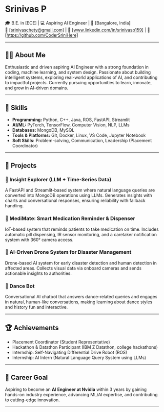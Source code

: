 # Srinivas P 

🎓 B.E. in [ECE] | 💻 Aspiring AI Engineer | 📍 [Bangalore, India]  
📧 [srinivaschety@gmail.com] | 🔗 [www.linkedin.com/in/srinivasp159]  | 🐙 [https://github.com/CoderSriniHere]

---

## 🧑‍💻 About Me
Enthusiastic and driven aspiring AI Engineer with a strong foundation in coding, machine learning, and system design. Passionate about building intelligent systems, exploring real-world applications of AI, and contributing to impactful projects. Currently pursuing opportunities to learn, innovate, and grow in AI-driven domains.

---

## 🚀 Skills
- **Programming:** Python, C++, Java, ROS, FastAPI, Streamlit  
- **AI/ML:** PyTorch, TensorFlow, Computer Vision, NLP, LLMs  
- **Databases:** MongoDB, MySQL  
- **Tools & Platforms:** Git, Docker, Linux, VS Code, Jupyter Notebook  
- **Soft Skills:** Problem-solving, Communication, Leadership (Placement Coordinator)

---

## 📂 Projects
### 🔹 Insight Explorer (LLM + Time-Series Data)
A FastAPI and Streamlit-based system where natural language queries are converted into MongoDB operations using LLMs. Generates insights with charts and conversational responses, ensuring reliability with fallback handling.  

### 🔹 MediMate: Smart Medication Reminder & Dispenser
IoT-based system that reminds patients to take medication on time. Includes automatic pill dispensing, IR sensor monitoring, and a caretaker notification system with 360° camera access.  

### 🔹 AI-Driven Drone System for Disaster Management
Drone-based AI system for early disaster detection and human detection in affected areas. Collects visual data via onboard cameras and sends actionable insights to authorities.  

### 🔹 Dance Bot
Conversational AI chatbot that answers dance-related queries and engages in natural, human-like conversations, making learning about dance styles and history fun and interactive.  

---

## 🏆 Achievements
- Placement Coordinator (Student Representative)  
- Hackathon & Datathon Participant (IBM Z Datathon, college hackathons)  
- Internship: Self-Navigating Differential Drive Robot (ROS)  
- Internship: AI Intern (Natural Language Query System using LLMs)  

---

## 🎯 Career Goal
Aspiring to become an **AI Engineer at Nvidia** within 3 years by gaining hands-on industry experience, advancing ML/AI expertise, and contributing to cutting-edge innovation.

---
